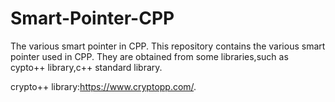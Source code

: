 # Smart-Pointer-CPP
The various smart pointer in CPP.
This repository contains the various smart pointer used in CPP. They are obtained from some libraries,such as cypto++ library,c++ standard library.


crypto++ library:https://www.cryptopp.com/.
